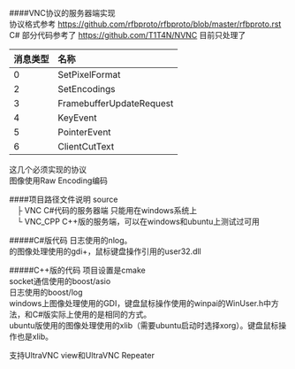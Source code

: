 ####VNC协议的服务器端实现  
协议格式参考 https://github.com/rfbproto/rfbproto/blob/master/rfbproto.rst  
C# 部分代码参考了 https://github.com/T1T4N/NVNC
目前只处理了  

|消息类型|名称|
|:----|:----|
|0|SetPixelFormat|
|2|SetEncodings|
|3|FramebufferUpdateRequest|
|4|KeyEvent|
|5|PointerEvent|
|6|ClientCutText|
这几个必须实现的协议  
图像使用Raw Encoding编码  

####项目路径文件说明
source  
&ensp;&ensp;├ VNC C#代码的服务器端 只能用在windows系统上  
&ensp;&ensp;└ VNC_CPP C++版的服务端，可以在windows和ubuntu上测试过可用  

#####C#版代码
日志使用的nlog。  
的图像处理使用的gdi+，鼠标键盘操作引用的user32.dll

#####C++版的代码
项目设置是cmake  
socket通信使用的boost/asio  
日志使用的boost/log  
windows上图像处理使用的GDI，键盘鼠标操作使用的winpai的WinUser.h中方法，和C#版实际上使用的是相同的方式。  
ubuntu版使用的图像处理使用的xlib（需要ubuntu启动时选择xorg）。键盘鼠标操作也是xlib。

支持UltraVNC view和UltraVNC Repeater

